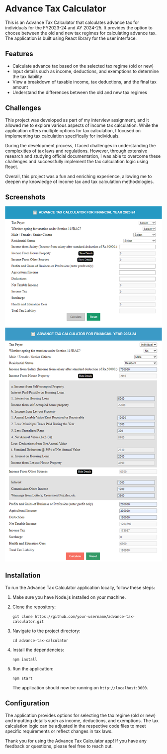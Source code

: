 # Advance Tax Calculator

This is an Advance Tax Calculator that calculates advance tax for individuals for the FY2023-24 and AY 2024-25. It provides the option to choose between the old and new tax regimes for calculating advance tax. The application is built using React library for the user interface.

## Features

- Calculate advance tax based on the selected tax regime (old or new)
- Input details such as income, deductions, and exemptions to determine the tax liability
- View a breakdown of taxable income, tax deductions, and the final tax amount
- Understand the differences between the old and new tax regimes

## Challenges

This project was developed as part of my interview assignment, and it allowed me to explore various aspects of income tax calculation. While the application offers multiple options for tax calculation, I focused on implementing tax calculation specifically for individuals.

During the development process, I faced challenges in understanding the complexities of tax laws and regulations. However, through extensive research and studying official documentation, I was able to overcome these challenges and successfully implement the tax calculation logic using React.

Overall, this project was a fun and enriching experience, allowing me to deepen my knowledge of income tax and tax calculation methodologies.

## Screenshots

![Screenshot 1](https://raw.githubusercontent.com/Ramanpreet4718/Advance_Tax_Calculator/main/screenshots/Screenshot%202023-06-23%20115832.png)
![Screenshot 2](https://raw.githubusercontent.com/Ramanpreet4718/Advance_Tax_Calculator/main/screenshots/screencapture-silver-druid-74709d-netlify-app-2023-06-23-12_00_13.png)

## Installation

To run the Advance Tax Calculator application locally, follow these steps:

1. Make sure you have Node.js installed on your machine.

2. Clone the repository:

   ```
   git clone https://github.com/your-username/advance-tax-calculator.git
   ```

3. Navigate to the project directory:

   ```
   cd advance-tax-calculator
   ```

4. Install the dependencies:

   ```
   npm install
   ```

5. Run the application:

   ```
   npm start
   ```

   The application should now be running on `http://localhost:3000`.

## Configuration

The application provides options for selecting the tax regime (old or new) and inputting details such as income, deductions, and exemptions. The tax calculation logic can be adjusted in the respective code files to meet specific requirements or reflect changes in tax laws.

Thank you for using the Advance Tax Calculator app! If you have any feedback or questions, please feel free to reach out.
